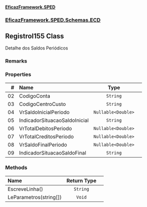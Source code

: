 #### [EficazFramework.SPED](EficazFrameworkSPED.md 'EficazFramework SPED')
### [EficazFramework.SPED.Schemas.ECD](EficazFramework.SPED.Schemas.ECD.md 'EficazFramework.SPED.Schemas.ECD')

## RegistroI155 Class

Detalhe dos Saldos Periódicos

### Remarks
### Properties

| # | Name | Type | |
| ---: | :--- | :---: | :--- |
| 02 | CodigoConta | `String` |  |
| 03 | CodigoCentroCusto | `String` |  |
| 04 | VrSaldoInicialPeriodo | `Nullable<Double>` |  |
| 05 | IndicadorSituacaoSaldoInicial | `String` |  |
| 06 | VrTotalDebitosPeriodo | `Nullable<Double>` |  |
| 07 | VrTotalCreditosPeriodo | `Nullable<Double>` |  |
| 08 | VrSaldoFinalPeriodo | `Nullable<Double>` |  |
| 09 | IndicadorSituacaoSaldoFinal | `String` |  |
### Methods

| Name | Return Type | |
| :--- | :---: | :--- |
| EscreveLinha() | `String` |  |
| LeParametros(string[]) | `Void` |  |
